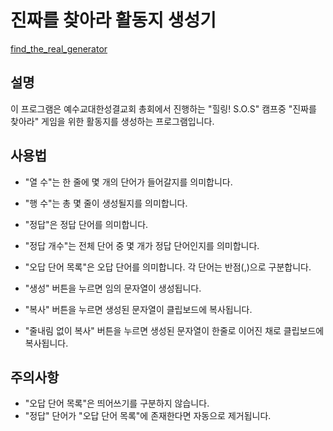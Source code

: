 # 진짜를 찾아라 활동지 생성기
[find_the_real_generator](https://dltkddnr04.github.io/find_the_real_generator/)

## 설명
이 프로그램은 예수교대한성결교회 총회에서 진행하는 "힐링! S.O.S" 캠프중 "진짜를 찾아라" 게임을 위한 활동지를 생성하는 프로그램입니다.

## 사용법
- "열 수"는 한 줄에 몇 개의 단어가 들어갈지를 의미합니다.
- "행 수"는 총 몇 줄이 생성될지를 의미합니다.
- "정답"은 정답 단어를 의미합니다.
- "정답 개수"는 전체 단어 중 몇 개가 정답 단어인지를 의미합니다.
- "오답 단어 목록"은 오답 단어를 의미합니다. 각 단어는 반점(,)으로 구분합니다.

- "생성" 버튼을 누르면 임의 문자열이 생성됩니다.
- "복사" 버튼을 누르면 생성된 문자열이 클립보드에 복사됩니다.
- "줄내림 없이 복사" 버튼을 누르면 생성된 문자열이 한줄로 이어진 채로 클립보드에 복사됩니다.

## 주의사항
- "오답 단어 목록"은 띄어쓰기를 구분하지 않습니다.
- "정답" 단어가 "오답 단어 목록"에 존재한다면 자동으로 제거됩니다.